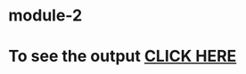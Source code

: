 # module-2
# To see the output [CLICK HERE](https://lubaiba.github.com/lubaiba/module-2/index.html)
